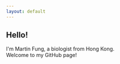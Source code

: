 ```yaml
---
layout: default
---
```


## Hello!

I'm Martin Fung, a biologist from Hong Kong.
<br>Welcome to my GitHub page!
